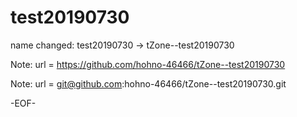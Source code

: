 # test20190730

name changed: test20190730 -> tZone--test20190730

Note: 	url = https://github.com/hohno-46466/tZone--test20190730

Note:   url = git@github.com:hohno-46466/tZone--test20190730.git

-EOF-
